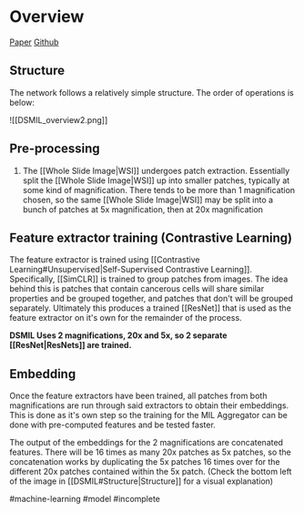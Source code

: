 # Overview
[Paper](https://arxiv.org/pdf/2011.08939.pdf)
[Github](https://github.com/binli123/dsmil-wsi)


## Structure
The network follows a relatively simple structure. The order of operations is below:

![[DSMIL_overview2.png]]

## Pre-processing
1. The [[Whole Slide Image|WSI]] undergoes patch extraction. Essentially split the [[Whole Slide Image|WSI]] up into smaller patches, typically at some kind of magnification. There tends to be more than 1 magnification chosen, so the same [[Whole Slide Image|WSI]] may be split into a bunch of patches at 5x magnification, then at 20x magnification

## Feature extractor training (Contrastive Learning)
The feature extractor is trained using [[Contrastive Learning#Unsupervised|Self-Supervised Contrastive Learning]]. Specifically, [[SimCLR]] is trained to group patches from images. The idea behind this is patches that contain cancerous cells will share similar properties and be grouped together, and patches that don't will be grouped separately. Ultimately this produces a trained [[ResNet]] that is used as the feature extractor on it's own for the remainder of the process.

**DSMIL Uses 2 magnifications, 20x and 5x, so 2 separate [[ResNet|ResNets]] are trained.**

## Embedding
Once the feature extractors have been trained, all patches from both magnifications are run through said extractors to obtain their embeddings. This is done as it's own step so the training for the MIL Aggregator can be done with pre-computed features and be tested faster.

The output of the embeddings for the 2 magnifications are concatenated features. There will be 16 times as many 20x patches as 5x patches, so the concatenation works by duplicating the 5x patches 16 times over for the different 20x patches contained within the 5x patch. (Check the bottom left of the image in [[DSMIL#Structure|Structure]] for a visual explanation)



#machine-learning
#model
#incomplete 